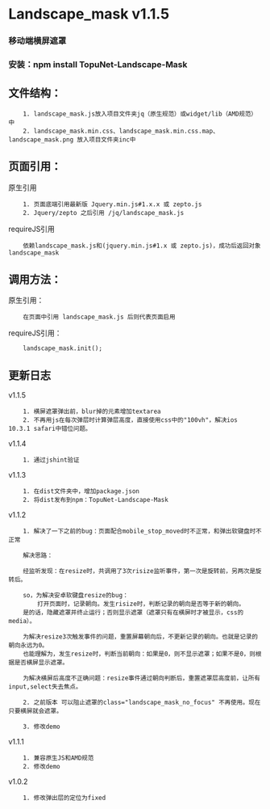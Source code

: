 # Landscape_mask v1.1.5
### 移动端横屏遮罩
### 安装：npm install TopuNet-Landscape-Mask

文件结构：
-------------
		1. landscape_mask.js放入项目文件夹jq（原生规范）或widget/lib（AMD规范）中
		2. landscape_mask.min.css、landscape_mask.min.css.map、landscape_mask.png 放入项目文件夹inc中

页面引用：
-------------
原生引用

		1. 页面底端引用最新版 Jquery.min.js#1.x.x 或 zepto.js
		2. Jquery/zepto 之后引用 /jq/landscape_mask.js

requireJS引用

        依赖landscape_mask.js和(jquery.min.js#1.x 或 zepto.js)，成功后返回对象landscape_mask

调用方法：
--------------
原生引用：

		在页面中引用 landscape_mask.js 后则代表页面启用

requireJS引用：

		landscape_mask.init();


更新日志
--------------
v1.1.5

		1. 横屏遮罩弹出前，blur掉的元素增加textarea
		2. 不再用js在每次弹层时计算弹层高度，直接使用css中的"100vh"，解决ios 10.3.1 safari中错位问题。

v1.1.4

		1. 通过jshint验证

v1.1.3

        1. 在dist文件夹中，增加package.json
        2. 将dist发布到npm：TopuNet-Landscape-Mask

v1.1.2

		1. 解决了一下之前的bug：页面配合mobile_stop_moved时不正常，和弹出软键盘时不正常

		解决思路：

		经监听发现：在resize时，共调用了3次risize监听事件，第一次是旋转前，另两次是旋转后。
		
		so，为解决安卓软键盘resize的bug：
			打开页面时，记录朝向。发生risize时，判断记录的朝向是否等于新的朝向。
		是的话，隐藏遮罩并终止运行；否则显示遮罩（遮罩只有在横屏时才被显示，css的media）。

		为解决resize3次触发事件的问题，重置屏幕朝向后，不更新记录的朝向。也就是记录的朝向永远为0。
		也能理解为，发生resize时，判断当前朝向：如果是0，则不显示遮罩；如果不是0，则根据是否横屏显示遮罩。

		为解决横屏后高度不正确问题：resize事件通过朝向判断后，重置遮罩层高度前，让所有input,select失去焦点。

		2. 之前版本 可以阻止遮罩的class="landscape_mask_no_focus" 不再使用。现在只要横屏就会遮罩。

		3. 修改demo

v1.1.1

		1. 兼容原生JS和AMD规范
		2. 修改demo

v1.0.2

		1. 修改弹出层的定位为fixed
